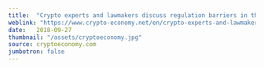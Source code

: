 ```yaml
---
title:  "Crypto experts and lawmakers discuss regulation barriers in the crypto space"
weblink: "https://www.crypto-economy.net/en/crypto-experts-and-lawmakers-discuss-regulation-barriers-in-the-crypto-space/"
date:   2018-09-27
thumbnail: "/assets/cryptoeconomy.jpg"
source: cryptoeconomy.com
jumbotron: false
---
```

